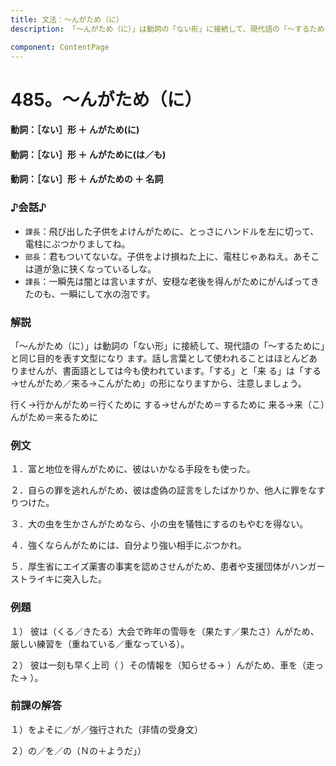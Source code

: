 ```yaml
---
title: 文法：～んがため（に）
description: 「～んがため（に）」は動詞の「ない形」に接続して、現代語の「～するために」と同じ目的を表す文型になり ます。話し言葉として使われることはほとんどありませんが、書面語としては今も使われています。「する」と「来 る」は「する→せんがため／来る→こんがため」の形になりますから、注意しましょう。

component: ContentPage
---
```



# 485。～んがため（に）
#### 動詞：［ない］形 ＋ んがため(に)
#### 動詞：［ない］形 ＋ んがために(は／も)
#### 動詞：［ない］形 ＋ んがための ＋ 名詞
### ♪会話♪
- `課長`：飛び出した子供をよけんがために、とっさにハンドルを左に切って、電柱にぶつかりましてね。
- `部長`：君もついてないな。子供をよけ損ねた上に、電柱じゃあねえ。あそこは道が急に狭くなっているしな。
- `課長`：一瞬先は闇とは言いますが、安穏な老後を得んがためにがんばってきたのも、一瞬にして水の泡です。
### 解説
「～んがため（に）」は動詞の「ない形」に接続して、現代語の「～するために」と同じ目的を表す文型になり ます。話し言葉として使われることはほとんどありませんが、書面語としては今も使われています。「する」と「来 る」は「する→せんがため／来る→こんがため」の形になりますから、注意しましょう。

行く→行かんがため＝行くために する→せんがため＝するために 来る→来（こ）んがため＝来るために
### 例文
１．富と地位を得んがために、彼はいかなる手段をも使った。

２．自らの罪を逃れんがため、彼は虚偽の証言をしたばかりか、他人に罪をなすりつけた。

３．大の虫を生かさんがためなら、小の虫を犠牲にするのもやむを得ない。

４．強くならんがためには、自分より強い相手にぶつかれ。

５．厚生省にエイズ薬害の事実を認めさせんがため、患者や支援団体がハンガーストライキに突入した。
### 例題
１） 彼は（くる／きたる）大会で昨年の雪辱を（果たす／果たさ）んがため、厳しい練習を（重ねている／重なっている）。      

２） 彼は一刻も早く上司（ ）その情報を（知らせる→ ）んがため、車を（走った→ ）。
### 前課の解答
１）をよそに／が／強行された（非情の受身文）

２）の／を／の（Ｎの＋ようだ」）
